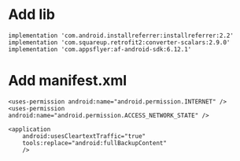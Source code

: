 # Add lib
    implementation 'com.android.installreferrer:installreferrer:2.2'
    implementation 'com.squareup.retrofit2:converter-scalars:2.9.0'
    implementation 'com.appsflyer:af-android-sdk:6.12.1'
# Add manifest.xml
    <uses-permission android:name="android.permission.INTERNET" />
    <uses-permission android:name="android.permission.ACCESS_NETWORK_STATE" />

    <application
        android:usesCleartextTraffic="true"
        tools:replace="android:fullBackupContent"
        />